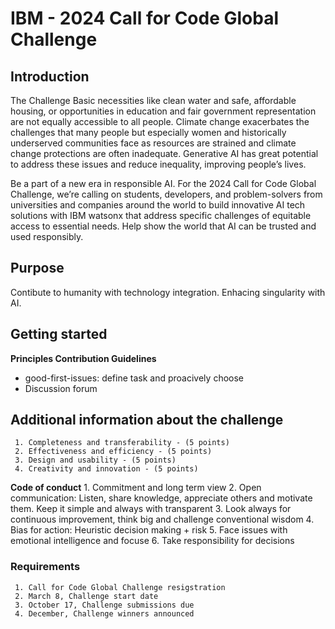 # IBM - 2024 Call for Code Global Challenge

## Introduction
The Challenge
Basic necessities like clean water and safe, affordable housing, or opportunities in education and fair government representation are not equally accessible to all people. Climate change exacerbates the challenges that many people but especially women and historically underserved communities face as resources are strained and climate change protections are often inadequate. Generative AI has great potential to address these issues and reduce inequality, improving people’s lives.

Be a part of a new era in responsible AI. For the 2024 Call for Code Global Challenge, we’re calling on students, developers, and problem-solvers from universities and companies around the world to build innovative AI tech solutions with IBM watsonx that address specific challenges of equitable access to essential needs. Help show the world that AI can be trusted and used responsibly.
     
## Purpose
Contibute to humanity with technology integration. Enhacing singularity with AI. 

## Getting started
**Principles Contribution Guidelines**
* good-first-issues: define task and proacively choose 
* Discussion forum

## Additional information about the challenge
     1. Completeness and transferability - (5 points)
     2. Effectiveness and efficiency - (5 points)
     3. Design and usability - (5 points)
     4. Creativity and innovation - (5 points)

**Code of conduct**
     1. Commitment and long term view
     2. Open communication: Listen, share knowledge, appreciate others and motivate them. Keep it simple and always with transparent
     3. Look always for continuous improvement, think big and challenge conventional wisdom
     4. Bias for action: Heuristic decision making + risk
     5. Face issues with emotional intelligence and focuse
     6. Take responsibility for decisions

### Requirements
     1. Call for Code Global Challenge resigstration
     2. March 8, Challenge start date
     3. October 17, Challenge submissions due
     4. December, Challenge winners announced

